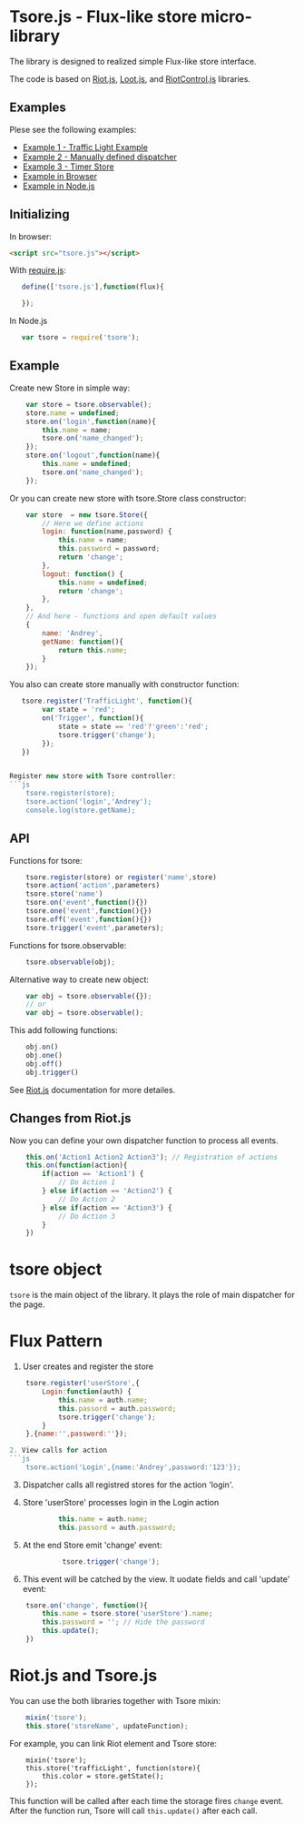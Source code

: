 # Tsore.js - Flux-like store micro-library

The library is designed to realized simple Flux-like store
interface.

The code is based on [Riot.js](riotjs.org), [Loot.js](https://gist.github.com/mattmccray/53fe18e5211334c9943d), and [RiotControl.js](https://github.com/jimsparkman/RiotControl) libraries.

## Examples

Plese see the following examples:
* [Example 1 - Traffic Light Example](example1.html)
* [Example 2 - Manually defined dispatcher](example2.html)
* [Example 3 - Timer Store](example3.html)
* [Example in Browser](examples/ex1-browser.html)
* [Example in Node.js](examples/ex1-node.js)


## Initializing

In browser:
```html
<script src="tsore.js"></script>
```

With [require.js]():
```js
   define(['tsore.js'],function(flux){

   });
```

In Node.js
```js
   var tsore = require('tsore');
```

## Example

Create new Store in simple way:
```js
    var store = tsore.observable();
    store.name = undefined;
    store.on('login',function(name){
    	this.name = name;
    	tsore.on('name_changed');
    });
    store.on('logout',function(name){
    	this.name = undefined;
    	tsore.on('name_changed');
    });
```

Or you can create new store with tsore.Store class constructor:
```js
    var store  = new tsore.Store({
        // Here we define actions
        login: function(name,password) {
        	this.name = name;
        	this.password = password;
    		return 'change'; 
    	},
    	logout: function() {
    		this.name = undefined;
    		return 'change';
    	},
    },
    // And here - functions and open default values
    {
        name: 'Andrey',
    	getName: function(){
    		return this.name;
    	}
    });
```
You also can create store manually with constructor function:
```js
   tsore.register('TrafficLight', function(){
        var state = 'red';
        on('Trigger', function(){
            state = state == 'red'?'green':'red';
            tsore.trigger('change');
        });
   })


Register new store with Tsore controller:
```js
    tsore.register(store);
    tsore.action('login','Andrey');
    console.log(store.getName);
```


## API

Functions for tsore:
```js
	tsore.register(store) or register('name',store)
	tsore.action('action',parameters)
	tsore.store('name')
	tsore.on('event',function(){})
	tsore.one('event',function(){})
	tsore.off('event',function(){})
	tsore.trigger('event',parameters);
```

Functions for tsore.observable:
```js
    tsore.observable(obj);
```
Alternative way to create new object:
```js
    var obj = tsore.observable({});
    // or
    var obj = tsore.observable();
```
This add following functions:
```js
    obj.on()
    obj.one()
    obj.off()
    obj.trigger()
```
See [Riot.js]() documentation for more detailes.

## Changes from Riot.js

Now you can define your own dispatcher function to process all events.

```js
    this.on('Action1 Action2 Action3'); // Registration of actions
    this.on(function(action){
    	if(action == 'Action1') {
    		// Do Action 1
    	} else if(action == 'Action2') {
    		// Do Action 2
    	} else if(action == 'Action3') {
    		// Do Action 3
    	}
    })
```


# tsore object

```tsore``` is the main object of the library. It plays the role of main dispatcher for the page.

# Flux Pattern

1. User creates and register the store
```js
    tsore.register('userStore',{
        Login:function(auth) {
            this.name = auth.name;
            this.passord = auth.password;
            tsore.trigger('change');
        }
    },{name:'',password:''});

2. View calls for action
```js
    tsore.action('Login',{name:'Andrey',password:'123'});
```

3. Dispatcher calls all registred stores for the action 'login'.

4. Store 'userStore' processes login in the Login action
```js
            this.name = auth.name;
            this.passord = auth.password;
```

5. At the end Store emit 'change' event:
```js
             tsore.trigger('change');
```

6. This event will be catched by the view. It uodate fields and call 'update' event:
```js
    tsore.on('change', function(){
        this.name = tsore.store('userStore').name;
        this.password = ''; // Hide the password
        this.update();
    })
```



# Riot.js and Tsore.js

You can use the both libraries together with Tsore mixin:
```js
	mixin('tsore');
	this.store('storeName', updateFunction);
```
For example, you can link Riot element and Tsore store:
```
	mixin('tsore');
	this.store('trafficLight', function(store){
		this.color = store.getState();
	});
```
This function will be called after each time the storage fires ```change``` event.
After the function run, Tsore will call ```this.update()``` after each call.

